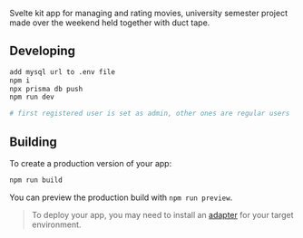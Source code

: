 Svelte kit app for managing and rating movies, university semester project made over the weekend held together with duct tape.

## Developing

```bash
add mysql url to .env file
npm i
npx prisma db push
npm run dev

# first registered user is set as admin, other ones are regular users
```

## Building

To create a production version of your app:

```bash
npm run build
```

You can preview the production build with `npm run preview`.

> To deploy your app, you may need to install an [adapter](https://svelte.dev/docs/kit/adapters) for your target environment.
